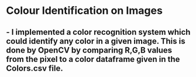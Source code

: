 # Colour Identification on Images

   ## - I implemented a color recognition system which could identify any color in a given image. This is done by OpenCV by comparing R,G,B values from the pixel to a color dataframe given in the Colors.csv file.
